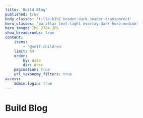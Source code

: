 ```yaml
---
title: 'Build Blog'
published: true
body_classes: 'title-h1h2 header-dark header-transparent'
hero_classes: 'parallax text-light overlay-dark hero-medium'
hero_image: IMG_2704.JPG
show_breadcrumbs: true
content:
    items:
        - '@self.children'
    limit: 64
    order:
        by: date
        dir: desc
    pagination: true
    url_taxonomy_filters: true
access:
    admin.login: true
---
```


# **Build Blog**